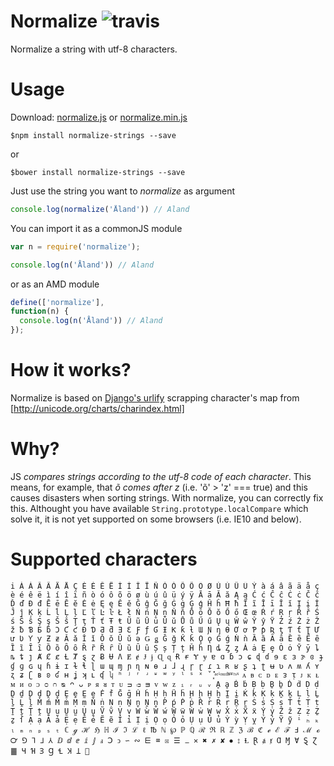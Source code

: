 # Normalize ![travis](https://travis-ci.org/tehsis/normalize.svg?branch=master)

Normalize a string with utf-8 characters.

# Usage

Download: [normalize.js](https://github.com/tehsis/normalize/blob/master/normalize.js) or [normalize.min.js](https://github.com/tehsis/normalize/blob/master/normalize.min.js)

```
$npm install normalize-strings --save
```

or

```
$bower install normalize-strings --save
```

Just use the string you want to *normalize* as argument

```javascript
console.log(normalize('Åland')) // Aland
```

You can import it as a commonJS module

```javascript
var n = require('normalize');

console.log(n('Åland')) // Aland
```

or as an AMD module

```javascript
define(['normalize'],
function(n) {
  console.log(n('Åland')) // Aland
});
```

# How it works?

Normalize is based on [Django's urlify](https://github.com/django/django/blob/master/django/contrib/admin/static/admin/js/urlify.js#L122) scrapping character's map from [http://unicode.org/charts/charindex.html]

# Why?

JS _compares strings according to the utf-8 code of each character_. This means, for example, that *õ comes after z* (i.e. 'õ' > 'z' === true)
and this causes disasters when sorting strings. With normalize, you can correctly fix this.
Althought you have available `String.prototype.localCompare` which solve it, it is not yet supported on some browsers (i.e. IE10 and below).

# Supported characters

```
i À Á Â Ã Ä Å Ç È É Ê Ë Ì Í Î Ï Ñ Ò Ó Ô Õ Ö Ø Ù Ú Û Ü Ý à á â ã ä å ç è é ê ë ì í î ï ñ ò ó ô õ ö ø ù ú û ü ý ÿ Ā ā Ă ă Ą ą Ć ć Ĉ ĉ Ċ ċ Č č Ď ď Đ đ Ē ē Ĕ ĕ Ė ė Ę ę Ě ě Ĝ ĝ Ğ ğ Ġ ġ Ģ ģ Ĥ ĥ Ħ ħ Ĩ ĩ Ī ī Ĭ ĭ Į į İ Ĵ ĵ Ķ ķ Ĺ ĺ Ļ ļ Ľ ľ Ŀ ŀ Ł ł Ń ń Ņ ņ Ň ň Ō ō Ŏ ŏ Ő ő Œ œ Ŕ ŕ Ŗ ŗ Ř ř Ś ś Ŝ ŝ Ş ş Š š Ţ ţ Ť ť Ŧ ŧ Ũ ũ Ū ū Ŭ ŭ Ů ů Ű ű Ų ų Ŵ ŵ Ŷ ŷ Ÿ Ź ź Ż ż Ž ž ƀ Ɓ Ƃ ƃ Ɔ Ƈ ƈ Ɖ Ɗ Ƌ ƌ Ǝ Ɛ Ƒ ƒ Ɠ Ɨ Ƙ ƙ ƚ Ɯ Ɲ ƞ Ɵ Ơ ơ Ƥ ƥ Ʀ ƫ Ƭ ƭ Ʈ Ư ư Ʋ Ƴ ƴ Ƶ ƶ Ǎ ǎ Ǐ ǐ Ǒ ǒ Ǔ ǔ ǝ Ǥ ǥ Ǧ ǧ Ǩ ǩ Ǫ ǫ Ǵ ǵ Ǹ ǹ Ȁ ȁ Ȃ ȃ Ȅ ȅ Ȇ ȇ Ȉ ȉ Ȋ ȋ Ȍ ȍ Ȏ ȏ Ȑ ȑ Ȓ ȓ Ȕ ȕ Ȗ ȗ Ș ș Ț ț Ȟ ȟ Ƞ ȡ Ȥ ȥ Ȧ ȧ Ȩ ȩ Ȯ ȯ Ȳ ȳ ȴ ȵ ȶ ȷ Ⱥ Ȼ ȼ Ƚ Ⱦ ȿ ɀ Ƀ Ʉ Ʌ Ɇ ɇ Ɉ ɉ Ɋ ɋ Ɍ ɍ Ɏ ɏ ɐ ɑ ɓ ɔ ɕ ɖ ɗ ɘ ɛ ɜ ɝ ɞ ɟ ɠ ɡ ɢ ɥ ɦ ɨ ɪ ɫ ɬ ɭ ɯ ɰ ɱ ɲ ɳ ɴ ɵ ɹ ɺ ɻ ɼ ɽ ɾ ɿ ʀ ʁ ʂ ʇ ʈ ʉ ʋ ʌ ʍ ʎ ʏ ʐ ʑ ʗ ʙ ʚ ʛ ʜ ʝ ʞ ʟ ʠ ʮ ʰ ʲ ʳ ʴ ʶ ʷ ʸ ˡ ˢ ˣ ̌ ̽ ͓ ͣ ͤ ͥ ͦ ͧ ͨ ͩ ͪ ͫ ͬ ͭ ͮ ͯ ᴀ ᴃ ᴄ ᴅ ᴇ ᴈ ᴉ ᴊ ᴋ ᴌ ᴍ ᴎ ᴏ ᴐ ᴑ ᴒ ᴓ ᴖ ᴗ ᴘ ᴙ ᴚ ᴛ ᴜ ᴝ ᴞ ᴟ ᴠ ᴡ ᴢ ᵢ ᵣ ᵤ ᵥ Ḁ ḁ Ḃ ḃ Ḅ ḅ Ḇ ḇ Ḋ ḋ Ḍ ḍ Ḏ ḏ Ḑ ḑ Ḓ ḓ Ḙ ḙ Ḛ ḛ Ḟ ḟ Ḡ ḡ Ḣ ḣ Ḥ ḥ Ḧ ḧ Ḩ ḩ Ḫ ḫ Ḭ ḭ Ḱ ḱ Ḳ ḳ Ḵ ḵ Ḷ ḷ Ḻ ḻ Ḽ ḽ Ḿ ḿ Ṁ ṁ Ṃ ṃ Ṅ ṅ Ṇ ṇ Ṉ ṉ Ṋ ṋ Ṕ ṕ Ṗ ṗ Ṙ ṙ Ṛ ṛ Ṟ ṟ Ṡ ṡ Ṣ ṣ Ṫ ṫ Ṭ ṭ Ṯ ṯ Ṱ ṱ Ṳ ṳ Ṵ ṵ Ṷ ṷ Ṽ ṽ Ṿ ṿ Ẁ ẁ Ẃ ẃ Ẅ ẅ Ẇ ẇ Ẉ ẉ Ẋ ẋ Ẍ ẍ Ẏ ẏ Ẑ ẑ Ẓ ẓ Ẕ ẕ ẛ Ạ ạ Ả ả Ẹ ẹ Ẻ ẻ Ẽ ẽ Ỉ ỉ Ị ị Ọ ọ Ỏ ỏ Ụ ụ Ủ ủ Ỳ ỳ Ỵ ỵ Ỷ ỷ Ỹ ỹ ⁱ ₕ ₖ ₗ ₘ ₙ ₚ ₛ ₜ ℂ ℊ ℋ ℌ ℍ ℐ ℑ ℒ ℓ ℔ ℕ ℘ ℙ ℚ ℛ ℜ ℝ ℤ ℨ ℬ ℭ ℯ ℰ ℱ Ⅎ ℳ ℴ ℺ ⅁ ⅂ ⅃ ⅄ ⅅ ⅆ ⅇ ⅈ ⅉ ⅎ Ↄ ↄ ∽ ∾ ⋿ ⌧ ☒ ☰ ⚊ ✕ ✖ ✗ ✘ ⦁ ⦂ Ɫ Ɽ ⱥ ⱦ Ɑ Ɱ Ɐ Ȿ Ɀ ䷀ Ɥ Ɦ Ɜ Ɡ Ɬ Ʞ Ʇ 
```
